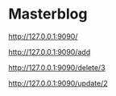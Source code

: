 # Masterblog

http://127.0.0.1:9090/

http://127.0.0.1:9090/add

http://127.0.0.1:9090/delete/3

http://127.0.0.1:9090/update/2
